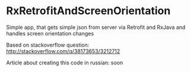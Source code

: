 # RxRetrofitAndScreenOrientation
Simple app, that gets simple json from server via Retrofit and RxJava and handles screen orientation changes

Based on stackoverflow question: http://stackoverflow.com/q/38173653/3212712

Article about creating this code in russian: soon
